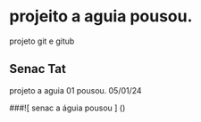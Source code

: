 # projeito a aguia pousou. 
 projeto git e gitub 
## Senac Tat
 projeto a aguia 01 pousou. 05/01/24 

###![ senac  a águia pousou ] ()
